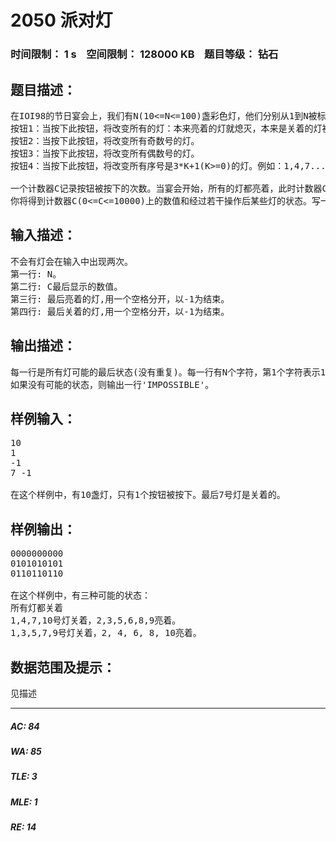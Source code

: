 # 2050 派对灯   
### 时间限制： 1 s&nbsp;&nbsp;&nbsp;&nbsp;空间限制： 128000 KB&nbsp;&nbsp;&nbsp;&nbsp;题目等级： 钻石  
## 题目描述：  

<pre>
在IOI98的节日宴会上，我们有N(10<=N<=100)盏彩色灯，他们分别从1到N被标上号码。 这些灯都连接到四个按钮：
按钮1：当按下此按钮，将改变所有的灯：本来亮着的灯就熄灭，本来是关着的灯被点亮。 
按钮2：当按下此按钮，将改变所有奇数号的灯。
按钮3：当按下此按钮，将改变所有偶数号的灯。
按钮4：当按下此按钮，将改变所有序号是3*K+1(K>=0)的灯。例如：1,4,7...

一个计数器C记录按钮被按下的次数。当宴会开始，所有的灯都亮着，此时计数器C为0。
你将得到计数器C(0<=C<=10000)上的数值和经过若干操作后某些灯的状态。写一个程序去找出所有灯最后可能的与所给出信息相符的状态，并且没有重复。
</pre>
  
  
## 输入描述：  

<pre>
不会有灯会在输入中出现两次。
第一行: N。
第二行: C最后显示的数值。
第三行: 最后亮着的灯,用一个空格分开，以-1为结束。
第四行: 最后关着的灯,用一个空格分开，以-1为结束。
</pre>
  
  
## 输出描述：  

<pre>
每一行是所有灯可能的最后状态(没有重复)。每一行有N个字符，第1个字符表示1号灯，最后一个字符表示N号灯。0表示关闭，1表示亮着。这些行必须从小到大排列（看作是二进制数）。
如果没有可能的状态，则输出一行'IMPOSSIBLE'。
</pre>
  
  
## 样例输入：  

<pre>
10
1
-1
7 -1

在这个样例中，有10盏灯，只有1个按钮被按下。最后7号灯是关着的。
</pre>
  
  
## 样例输出：  

<pre>
0000000000
0101010101
0110110110

在这个样例中，有三种可能的状态：
所有灯都关着
1,4,7,10号灯关着，2,3,5,6,8,9亮着。
1,3,5,7,9号灯关着，2, 4, 6, 8, 10亮着。
</pre>
  
  
## 数据范围及提示：  

<pre>
见描述
</pre>
  
  
***  

##### AC: 84  
##### WA: 85  
##### TLE: 3  
##### MLE: 1  
##### RE: 14  
